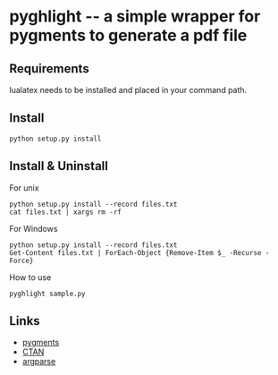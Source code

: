 # pyghlight -- a simple wrapper for pygments to generate a pdf file

## Requirements

lualatex needs to be installed and placed in your command path.

## Install

    python setup.py install

## Install & Uninstall
For unix

    python setup.py install --record files.txt
    cat files.txt | xargs rm -rf

For Windows

    python setup.py install --record files.txt
    Get-Content files.txt | ForEach-Object {Remove-Item $_ -Recurse -Force}

How to use

    pyghlight sample.py

## Links

* [pygments](https://pygments.org)
* [CTAN](https://www.ctan.org/)
* [argparse](https://docs.python.org/3/library/argparse.html)